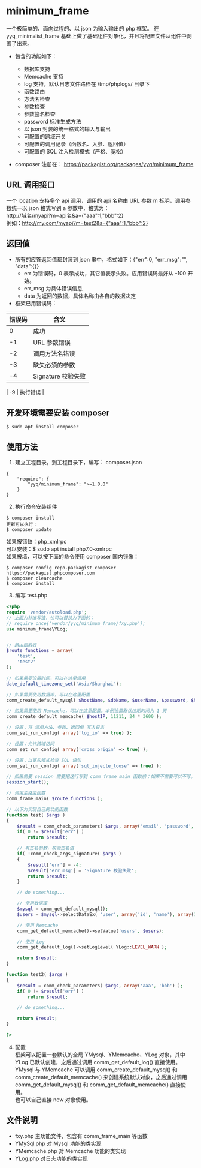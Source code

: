 # minimum_frame
一个极简单的、面向过程的、以 json 为输入输出的 php 框架。 在 yyq_minimalist_frame 基础上做了基础组件对象化，并且将配置文件从组件中剥离了出来。

* 包含的功能如下：
  * 数据库支持
  * Memcache 支持
  * log 支持，默认日志文件路径在 /tmp/phplogs/ 目录下
  * 函数路由
  * 方法名检查
  * 参数检查
  * 参数签名检查
  * password 标准生成方法
  * 以 json 封装的统一格式的输入与输出
  * 可配置的跨域开关
  * 可配置的调用记录（函数名、入参、返回值）
  * 可配置的 SQL 注入检测模式（严格、宽松）

* composer 注册在： https://packagist.org/packages/yyq/minimum_frame

## URL 调用接口
一个 location 支持多个 api 调用，调用的 api 名称由 URL 参数 m 标明，调用参数统一以 json 格式写到 a 参数中，格式为：  
http://域名/myapi?m=api名&a={"aaa":1,"bbb":2}  
例如：http://my.com/myapi?m=test2&a={"aaa":1,"bbb":2}

## 返回值
* 所有的应答返回值都封装到 json 串中，格式如下：{"err":0, "err_msg":"", "data":{}}
    * err 为错误码，0 表示成功，其它值表示失败。应用错误码最好从 -100 开始。
    * err_msg 为具体错误信息
    * data 为返回的数据，具体名称由各自的数据决定
* 框架已用错误码：  

| 错误码 | 含义 |
| ---- | ---- |
| 0 | 成功 |
| -1 | URL 参数错误 |
| -2 | 调用方法名错误 |
| -3 | 缺失必须的参数 |
| -4 | Signature 校验失败 |

| -9 | 执行错误 |


## 开发环境需要安装 composer
```
$ sudo apt install composer
```

## 使用方法
1. 建立工程目录，到工程目录下，编写： composer.json
```
{
    "require": {
        "yyq/minimum_frame": ">=1.0.0"
    }
}
```

2. 执行命令安装组件
```shell
$ composer install
更新可以执行：
$ composer update
```
如果报错缺：php_xmlrpc  
可以安装：$ sudo apt install php7.0-xmlrpc  
如果被墙，可以按下面的命令使用 composer 国内镜像：  
```shell
$ composer config repo.packagist composer https://packagist.phpcomposer.com
$ composer clearcache
$ composer install
```


3. 编写 test.php
``` php
<?php
require 'vendor/autoload.php';
// 上面为标准写法，也可以替换为下面的：
// require_once('vendor/yyq/minimum_frame/fxy.php');
use minimum_frame\YLog;


// 路由函数表
$route_functions = array(
    'test',
    'test2'
);

// 如果需要设置时区，可以在这里调用
date_default_timezone_set('Asia/Shanghai');

// 如果需要使用数据库，可以在这里配置
comm_create_default_mysql( $hostName, $dbName, $userName, $password, $hostPort = 3306 );

// 如果需要使用 Memcache，可以在这里配置。本例设置默认过期时间为 1 天
comm_create_default_memcache( $hostIP, 11211, 24 * 3600 );

// 设置：将 调用方法、参数、返回值 写入日志
comm_set_run_config( array('log_io' => true) );

// 设置：允许跨域访问
comm_set_run_config( array('cross_origin' => true) );

// 设置：以宽松模式检查 SQL 语句
comm_set_run_config( array('sql_injecte_loose' => true) );

// 如果需要 session 需要把这行写到 comm_frame_main 函数前；如果不需要可以不写。
session_start();

// 调用主路由函数
comm_frame_main( $route_functions );

// 以下为实现自己的功能函数
function test( $args )
{
    $result = comm_check_parameters( $args, array('email', 'password', 'signature') );
    if( 0 != $result['err'] )
        return $result;

    // 有签名参数，校验签名值
    if( !comm_check_args_signature( $args )
    {
        $result['err'] = -4;
        $result['err_msg'] = 'Signature 校验失败';
        return $result;
    }

    // do something...

    // 使用数据库
    $mysql = comm_get_default_mysql();
    $users = $mysql->selectDataEx( 'user', array('id', 'name'), array(1, 'yyq') );

    // 使用 Memcache
    comm_get_default_memcache()->setValue('users', $users);

    // 使用 Log
    comm_get_default_log()->setLogLevel( YLog::LEVEL_WARN );

    return $result;
}

function test2( $args )
{
    $result = comm_check_parameters( $args, array('aaa', 'bbb') );
    if( 0 != $result['err'] )
        return $result;

    // do something...

    return $result;
}

?>
```

4. 配置  
框架可以配置一套默认的全局 YMysql、YMemcache、YLog 对象，其中 YLog 已默认创建，之后通过调用 comm_get_default_log() 直接使用。  
YMysql 与 YMemcache 可以调用 comm_create_default_mysql() 和 comm_create_default_memcache() 来创建系统默认对象，之后通过调用 comm_get_default_mysql() 和 comm_get_default_memcache() 直接使用。  
也可以自己直接 new 对象使用。

## 文件说明
* fxy.php 主功能文件，包含有 comm_frame_main 等函数
* YMySql.php 对 Mysql 功能的类实现
* YMemcache.php 对 Memcache 功能的类实现
* YLog.php 对日志功能的类实现

